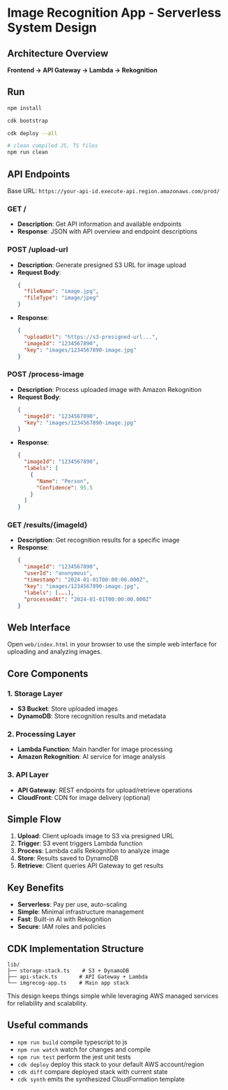 # Image Recognition App - Serverless System Design

## Architecture Overview

**Frontend → API Gateway → Lambda → Rekognition**

## Run

```bash
npm install

cdk bootstrap

cdk deploy --all

# clean compiled JS, TS files
npm run clean
```

## API Endpoints

Base URL: `https://your-api-id.execute-api.region.amazonaws.com/prod/`

### GET /
- **Description**: Get API information and available endpoints
- **Response**: JSON with API overview and endpoint descriptions

### POST /upload-url
- **Description**: Generate presigned S3 URL for image upload
- **Request Body**:
  ```json
  {
    "fileName": "image.jpg",
    "fileType": "image/jpeg"
  }
  ```
- **Response**:
  ```json
  {
    "uploadUrl": "https://s3-presigned-url...",
    "imageId": "1234567890",
    "key": "images/1234567890-image.jpg"
  }
  ```

### POST /process-image
- **Description**: Process uploaded image with Amazon Rekognition
- **Request Body**:
  ```json
  {
    "imageId": "1234567890",
    "key": "images/1234567890-image.jpg"
  }
  ```
- **Response**:
  ```json
  {
    "imageId": "1234567890",
    "labels": [
      {
        "Name": "Person",
        "Confidence": 95.5
      }
    ]
  }
  ```

### GET /results/{imageId}
- **Description**: Get recognition results for a specific image
- **Response**:
  ```json
  {
    "imageId": "1234567890",
    "userId": "anonymous",
    "timestamp": "2024-01-01T00:00:00.000Z",
    "key": "images/1234567890-image.jpg",
    "labels": [...],
    "processedAt": "2024-01-01T00:00:00.000Z"
  }
  ```

## Web Interface

Open `web/index.html` in your browser to use the simple web interface for uploading and analyzing images.

## Core Components

### 1. **Storage Layer**
- **S3 Bucket**: Store uploaded images
- **DynamoDB**: Store recognition results and metadata

### 2. **Processing Layer**
- **Lambda Function**: Main handler for image processing
- **Amazon Rekognition**: AI service for image analysis

### 3. **API Layer**
- **API Gateway**: REST endpoints for upload/retrieve operations
- **CloudFront**: CDN for image delivery (optional)

## Simple Flow

1. **Upload**: Client uploads image to S3 via presigned URL
2. **Trigger**: S3 event triggers Lambda function
3. **Process**: Lambda calls Rekognition to analyze image
4. **Store**: Results saved to DynamoDB
5. **Retrieve**: Client queries API Gateway to get results

## Key Benefits
- **Serverless**: Pay per use, auto-scaling
- **Simple**: Minimal infrastructure management
- **Fast**: Built-in AI with Rekognition
- **Secure**: IAM roles and policies

## CDK Implementation Structure
```
lib/
├── storage-stack.ts    # S3 + DynamoDB
├── api-stack.ts       # API Gateway + Lambda
└── imgrecog-app.ts    # Main app stack
```

This design keeps things simple while leveraging AWS managed services for reliability and scalability.

## Useful commands

* `npm run build`   compile typescript to js
* `npm run watch`   watch for changes and compile
* `npm run test`    perform the jest unit tests
* `cdk deploy`      deploy this stack to your default AWS account/region
* `cdk diff`        compare deployed stack with current state
* `cdk synth`       emits the synthesized CloudFormation template
